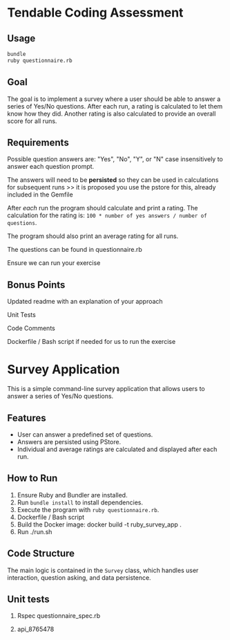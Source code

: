 # Tendable Coding Assessment

## Usage

```sh
bundle
ruby questionnaire.rb
```

## Goal

The goal is to implement a survey where a user should be able to answer a series of Yes/No questions. After each run, a rating is calculated to let them know how they did. Another rating is also calculated to provide an overall score for all runs.

## Requirements

Possible question answers are: "Yes", "No", "Y", or "N" case insensitively to answer each question prompt.

The answers will need to be **persisted** so they can be used in calculations for subsequent runs >> it is proposed you use the pstore for this, already included in the Gemfile

After _each_ run the program should calculate and print a rating. The calculation for the rating is: `100 * number of yes answers / number of questions`.

The program should also print an average rating for all runs.

The questions can be found in questionnaire.rb

Ensure we can run your exercise

## Bonus Points

Updated readme with an explanation of your approach

Unit Tests

Code Comments

Dockerfile / Bash script if needed for us to run the exercise

# Survey Application

This is a simple command-line survey application that allows users to answer a series of Yes/No questions.

## Features

- User can answer a predefined set of questions.
- Answers are persisted using PStore.
- Individual and average ratings are calculated and displayed after each run.

## How to Run

1. Ensure Ruby and Bundler are installed.
2. Run `bundle install` to install dependencies.
3. Execute the program with `ruby questionnaire.rb`.
4. Dockerfile / Bash script 
5. Build the Docker image: docker build -t ruby_survey_app .
5. Run ./run.sh



## Code Structure

The main logic is contained in the `Survey` class, which handles user interaction, question asking, and data persistence.

## Unit tests
1. Rspec questionnaire_spec.rb

2. api_8765478
